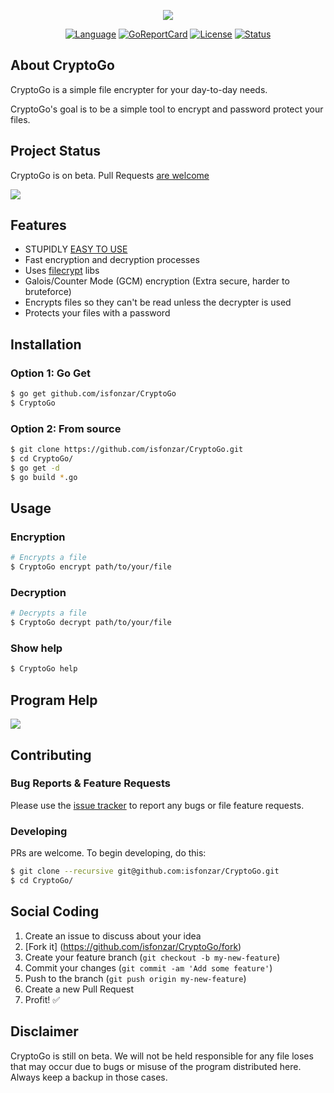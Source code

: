 <p align="center"><img src="https://cdn.rawgit.com/isfonzar/CryptoGo/c5712336/logo.jpg"></p>

<p align="center">
<a href="https://github.com/isfonzar/CryptoGo"><img src="https://img.shields.io/badge/Language-Go-blue.svg" alt="Language"></a>
<a href="https://goreportcard.com/report/github.com/isfonzar/CryptoGo"><img src="https://goreportcard.com/badge/github.com/isfonzar/CryptoGo" alt="GoReportCard"></a>
<a href="https://github.com/isfonzar/CryptoGo/blob/master/LICENSE"><img src="https://img.shields.io/badge/License-MIT-blue.svg" alt="License"></a>
<a href="https://github.com/isfonzar/CryptoGo/releases"><img src="https://img.shields.io/badge/Status-Beta-brightgreen.svg" alt="Status"></a>
</p>

## About CryptoGo

CryptoGo is a simple file encrypter for your day-to-day needs.

CryptoGo's goal is to be a simple tool to encrypt and password protect your files.

## Project Status

CryptoGo is on beta. Pull Requests [are welcome](https://github.com/isfonzar/CryptoGo#social-coding)

![](http://i.imgur.com/KimL2Xr.gif)

## Features

- STUPIDLY [EASY TO USE](https://github.com/isfonzar/CryptoGo#usage)
- Fast encryption and decryption processes
- Uses [filecrypt](https://github.com/isfonzar/filecrypt) libs
- Galois/Counter Mode (GCM) encryption (Extra secure, harder to bruteforce)
- Encrypts files so they can't be read unless the decrypter is used
- Protects your files with a password

## Installation

### Option 1: Go Get

```bash
$ go get github.com/isfonzar/CryptoGo
$ CryptoGo
```

### Option 2: From source

```bash
$ git clone https://github.com/isfonzar/CryptoGo.git
$ cd CryptoGo/
$ go get -d
$ go build *.go
```
## Usage

### Encryption

```bash
# Encrypts a file
$ CryptoGo encrypt path/to/your/file
```

### Decryption

```bash
# Decrypts a file
$ CryptoGo decrypt path/to/your/file
```

### Show help

```bash
$ CryptoGo help
```

## Program Help

![](http://i.imgur.com/SLimwGt.png)

## Contributing

### Bug Reports & Feature Requests

Please use the [issue tracker](https://github.com/isfonzar/CryptoGo/issues) to report any bugs or file feature requests.

### Developing

PRs are welcome. To begin developing, do this:

```bash
$ git clone --recursive git@github.com:isfonzar/CryptoGo.git
$ cd CryptoGo/
```

## Social Coding

1. Create an issue to discuss about your idea
2. [Fork it] (https://github.com/isfonzar/CryptoGo/fork)
3. Create your feature branch (`git checkout -b my-new-feature`)
4. Commit your changes (`git commit -am 'Add some feature'`)
5. Push to the branch (`git push origin my-new-feature`)
6. Create a new Pull Request
7. Profit! :white_check_mark:

## Disclaimer

CryptoGo is still on beta. 
We will not be held responsible for any file loses that may occur due to bugs or misuse of the program distributed here.
Always keep a backup in those cases.
